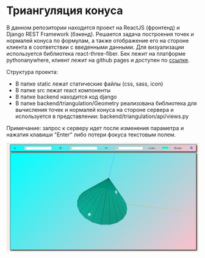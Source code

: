 # Триангуляция конуса

В данном репозитории находится проект на ReactJS (фронтенд) и Django REST Framework (бэкенд). Решается задача построения точек и нормалей конуса по формулам, а также отображение его на стороне клиента в соответствии с введенными данными. Для визуализации используется библиотека react-three-fiber. Бек лежит на платформе pythonanywhere, клиент лежит на github pages и доступен по [ссылке](https://harmonization.github.io/CAD-spa-triangulation/). 

Структура проекта:
- В папке static лежат статические файлы (css, sass, icon)
- В папке src лежат react компоненты
- В папке backend находится код django
- В папке backend/triangulation/Geometry реализована библиотека для вычисления точек и нормалей конуса на стороне сервера и используется в представлении: backend/triangulation/api/views.py

Примечание: запрос к серверу идет после изменения параметра и нажатия клавиши "Enter" либо потери фокуса текстовым полем.

![1](static/demo.png)
